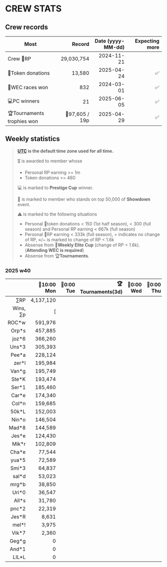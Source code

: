 # CREW STATS

## Crew records
|Most|Record|Date (yyyy-MM-dd)|Expecting more|
|--|--:|--:|--:|
|Crew 📘RP|29,030,754|2024-11-21|
|📘Token donations|13,580|2025-04-24|✅️|
|🔶WEC races won|832|2024-03-01|✅️|
|💻PC winners|21|2025-06-05|✅️|
|🏆Tournaments trophies won|🥈97,605 / 19p|2025-04-29|✅️|

## Weekly statistics
> **[UTC](https://en.wikipedia.org/wiki/Utc) is the default time zone used for all time.**
> 
> 🎖️ is awarded to member whose
> - Personal RP earning >= 1m
> - Token donations >= 460
>
> 💻 is marked to **Prestige Cup** winner.
>
> 🎁 is marked to member who stands on top 50,000 of **Showdown** event.
>
> ⚠️ is marked to the following situations
> - Personal 📘token donations < 150 (1st half season), < 300 (full season) and Personal RP earning < 667k (full season)
> - Personal 📘RP earning < 333k (full season), = indicates no change of RP, ≈/~ is marked to change of RP < 1.6k
> - Absense from 🔶**Weekly Elite Cup** (change of RP < 1.6k). (**Attending WEC is required**)
> - Absense from 🏆**Tournaments**.

### 2025 w40
||🔶10:00 Mon|🔶0:00 Tue|🏆Tournaments(3d)|🔶0:00 Wed|🔶0:00 Thu|🔶0:00 Fri|🔶9:59 Fri|📘Tokens|Wknd|
|--:|--:|--:|--:|--:|--:|--:|--:|--:|--:|
|&#x2211;RP|4,137,120|
|Wins, &#x2211;p|[|
|ROC*w|591,976|
|Orp*s|457,885|
|joz*6|366,260|
|Uns*3|305,393|
|Pee*a|228,124|
|zer*l|195,984|
|Van*g|195,749|
|Ste*K|193,474|
|Ser*1|185,460|
|Car*e|174,340|
|Col*n|159,685|
|50k*L|152,003|
|Nin*o|146,504|
|Mad*8|144,589|
|Jes*e|124,430|
|Mik*r|102,809|
|Cha*e|77,544|
|yua*5|72,589|
|Smi*3|64,837|
|sal*d|53,023|
|mrg*b|38,850|
|Uri*0|36,547|
|All*s|31,780|
|pnc*2|22,319|
|Jes*R|8,631|
|mel*!|3,975|
|Vik*7|2,360|
|Geg*g|0|
|And*1|0|
|LIL*L|0|
